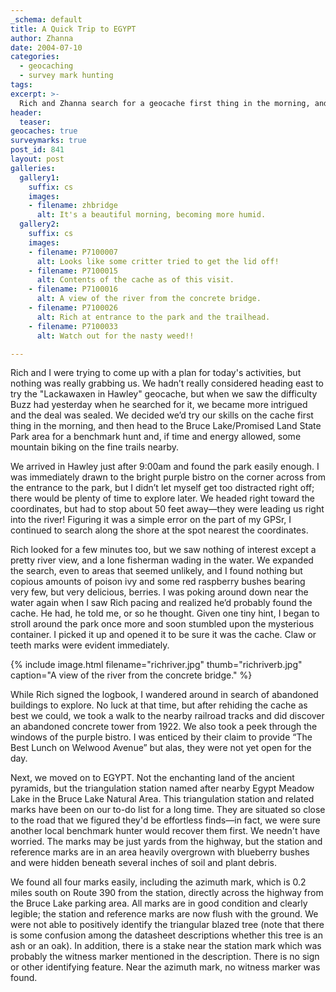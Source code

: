```yaml
---
_schema: default
title: A Quick Trip to EGYPT
author: Zhanna
date: 2004-07-10
categories:
  - geocaching
  - survey mark hunting
tags:
excerpt: >- 
  Rich and Zhanna search for a geocache first thing in the morning, and then head to the Bruce Lake/Promised Land State Park area for a benchmark hunt.
header:
  teaser:
geocaches: true
surveymarks: true
post_id: 841
layout: post
galleries:
  gallery1:
    suffix: cs
    images:
    - filename: zhbridge
      alt: It's a beautiful morning, becoming more humid.
  gallery2:
    suffix: cs
    images:
    - filename: P7100007
      alt: Looks like some critter tried to get the lid off!
    - filename: P7100015
      alt: Contents of the cache as of this visit.
    - filename: P7100016
      alt: A view of the river from the concrete bridge.
    - filename: P7100026
      alt: Rich at entrance to the park and the trailhead.
    - filename: P7100033
      alt: Watch out for the nasty weed!!                       

---
```


Rich and I were trying to come up with a plan for today's activities, but nothing was really grabbing us. We hadn’t really considered heading east to try the "Lackawaxen in Hawley" geocache, but when we saw the difficulty Buzz had yesterday when he searched for it, we became more intrigued and the deal was sealed. We decided we’d try our skills on the cache first thing in the morning, and then head to the Bruce Lake/Promised Land State Park area for a benchmark hunt and, if time and energy allowed, some mountain biking on the fine trails nearby.

We arrived in Hawley just after 9:00am and found the park easily enough. I was immediately drawn to the bright purple bistro on the corner across from the entrance to the park, but I didn’t let myself get too distracted right off; there would be plenty of time to explore later. We headed right toward the coordinates, but had to stop about 50 feet away—they were leading us right into the river! Figuring it was a simple error on the part of my GPSr, I continued to search along the shore at the spot nearest the coordinates.

Rich looked for a few minutes too, but we saw nothing of interest except a pretty river view, and a lone fisherman wading in the water. We expanded the search, even to areas that seemed unlikely, and I found nothing but copious amounts of poison ivy and some red raspberry bushes bearing very few, but very delicious, berries. I was poking around down near the water again when I saw Rich pacing and realized he’d probably found the cache. He had, he told me, or so he thought. Given one tiny hint, I began to stroll around the park once more and soon stumbled upon the mysterious container. I picked it up and opened it to be sure it was the cache. Claw or teeth marks were evident immediately.

{% include image.html filename="richriver.jpg" thumb="richriverb.jpg" caption="A view of the river from the concrete bridge." %}

While Rich signed the logbook, I wandered around in search of abandoned buildings to explore. No luck at that time, but after rehiding the cache as best we could, we took a walk to the nearby railroad tracks and did discover an abandoned concrete tower from 1922. We also took a peek through the windows of the purple bistro. I was enticed by their claim to provide “The Best Lunch on Welwood Avenue” but alas, they were not yet open for the day.

Next, we moved on to EGYPT. Not the enchanting land of the ancient pyramids, but the triangulation station named after nearby Egypt Meadow Lake in the Bruce Lake Natural Area. This triangulation station and related marks have been on our to-do list for a long time. They are situated so close to the road that we figured they'd be effortless finds—in fact, we were sure another local benchmark hunter would recover them first. We needn't have worried. The marks may be just yards from the highway, but the station and reference marks are in an area heavily overgrown with blueberry bushes and were hidden beneath several inches of soil and plant debris.

We found all four marks easily, including the azimuth mark, which is 0.2 miles south on Route 390 from the station, directly across the highway from the Bruce Lake parking area. All marks are in good condition and clearly legible; the station and reference marks are now flush with the ground. We were not able to positively identify the triangular blazed tree (note that there is some confusion among the datasheet descriptions whether this tree is an ash or an oak). In addition, there is a stake near the station mark which was probably the witness marker mentioned in the description. There is no sign or other identifying feature. Near the azimuth mark, no witness marker was found.
